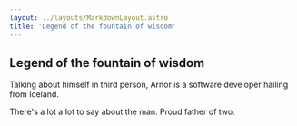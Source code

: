 ```yaml
---
layout: ../layouts/MarkdownLayout.astro
title: 'Legend of the fountain of wisdom'
---
```


## Legend of the fountain of wisdom

Talking about himself in third person, Arnor is a software developer hailing from Iceland.

There's a lot a lot to say about the man. Proud father of two.

